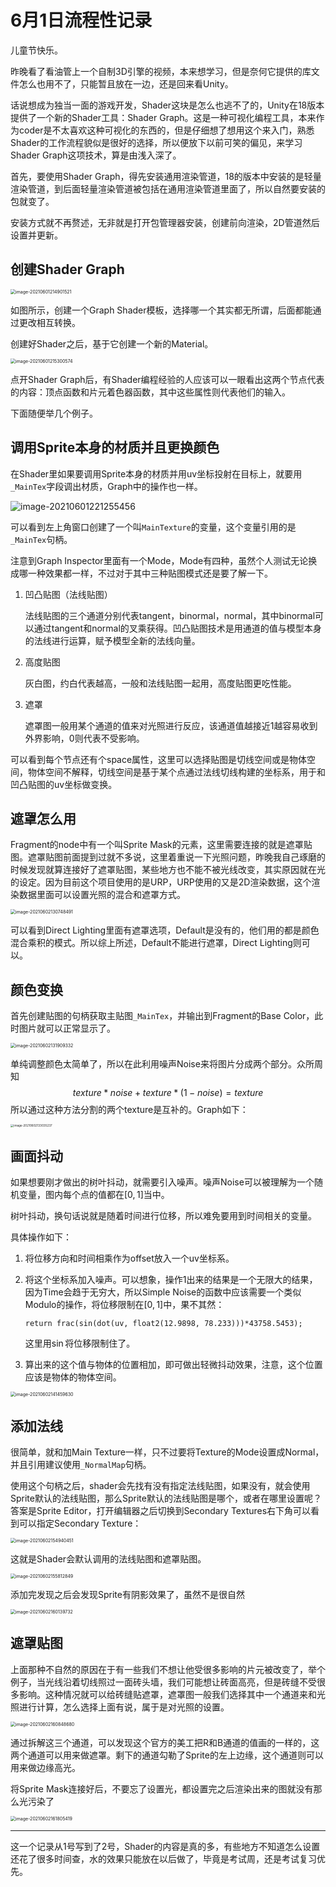 # 6月1日流程性记录

儿童节快乐。

昨晚看了看油管上一个自制3D引擎的视频，本来想学习，但是奈何它提供的库文件怎么也用不了，只能暂且放在一边，还是回来看Unity。

话说想成为独当一面的游戏开发，Shader这块是怎么也逃不了的，Unity在18版本提供了一个新的Shader工具：Shader Graph。这是一种可视化编程工具，本来作为coder是不太喜欢这种可视化的东西的，但是仔细想了想用这个来入门，熟悉Shader的工作流程貌似是很好的选择，所以便放下以前可笑的偏见，来学习Shader Graph这项技术，算是由浅入深了。

首先，要使用Shader Graph，得先安装通用渲染管道，18的版本中安装的是轻量渲染管道，到后面轻量渲染管道被包括在通用渲染管道里面了，所以自然要安装的包就变了。

安装方式就不再赘述，无非就是打开包管理器安装，创建前向渲染，2D管道然后设置并更新。

## 创建Shader Graph

<img src="D:\UnityHub\UnityNote\UnityDairy\NotePicture\image-20210601214901521.png" alt="image-20210601214901521" style="zoom:50%;" />

如图所示，创建一个Graph Shader模板，选择哪一个其实都无所谓，后面都能通过更改相互转换。

创建好Shader之后，基于它创建一个新的Material。

<img src="D:\UnityHub\UnityNote\UnityDairy\NotePicture\image-20210601215300574.png" alt="image-20210601215300574" style="zoom:50%;" />

点开Shader Graph后，有Shader编程经验的人应该可以一眼看出这两个节点代表的内容：顶点函数和片元着色器函数，其中这些属性则代表他们的输入。

下面随便举几个例子。

## 调用Sprite本身的材质并且更换颜色

在Shader里如果要调用Sprite本身的材质并用uv坐标投射在目标上，就要用`_MainTex`字段调出材质，Graph中的操作也一样。

![image-20210601221255456](D:\UnityHub\UnityNote\UnityDairy\NotePicture\image-20210601221152714.png)

可以看到左上角窗口创建了一个叫`MainTexture`的变量，这个变量引用的是`_MainTex`句柄。

注意到Graph Inspector里面有一个Mode，Mode有四种，虽然个人测试无论换成哪一种效果都一样，不过对于其中三种贴图模式还是要了解一下。

1. 凹凸贴图（法线贴图）

   法线贴图的三个通道分别代表tangent，binormal，normal，其中binormal可以通过tangent和normal的叉乘获得。凹凸贴图技术是用通道的值与模型本身的法线进行运算，赋予模型全新的法线向量。

2. 高度贴图

   灰白图，约白代表越高，一般和法线贴图一起用，高度贴图更吃性能。

3. 遮罩

   遮罩图一般用某个通道的值来对光照进行反应，该通道值越接近1越容易收到外界影响，0则代表不受影响。

可以看到每个节点还有个space属性，这里可以选择贴图是切线空间或是物体空间，物体空间不解释，切线空间是基于某个点通过法线切线构建的坐标系，用于和凹凸贴图的uv坐标做变换。

## 遮罩怎么用

Fragment的node中有一个叫Sprite Mask的元素，这里需要连接的就是遮罩贴图。遮罩贴图前面提到过就不多说，这里着重说一下光照问题，昨晚我自己琢磨的时候发现就算连接好了遮罩贴图，某些地方也不能不被光线改变，其实原因就在光的设定。因为目前这个项目使用的是URP，URP使用的又是2D渲染数据，这个渲染数据里面可以设置光照的混合和遮罩方式。

<img src="D:\UnityHub\UnityNote\UnityDairy\NotePicture\image-20210602130748491.png" alt="image-20210602130748491" style="zoom:50%;" />

可以看到Direct Lighting里面有遮罩选项，Default是没有的，他们用的都是颜色混合乘积的模式。所以综上所述，Default不能进行遮罩，Direct Lighting则可以。

## 颜色变换

首先创建贴图的句柄获取主贴图`_MainTex`，并输出到Fragment的Base Color，此时图片就可以正常显示了。

<img src="D:\UnityHub\UnityNote\UnityDairy\NotePicture\image-20210602131909332.png" alt="image-20210602131909332" style="zoom:50%;" />

单纯调整颜色太简单了，所以在此利用噪声Noise来将图片分成两个部分。众所周知
$$
texture * noise + texture * (1-noise) = texture
$$
所以通过这种方法分割的两个texture是互补的。Graph如下：

<img src="D:\UnityHub\UnityNote\UnityDairy\NotePicture\image-20210602133035237.png" alt="image-20210602133035237" style="zoom:33%;" />

## 画面抖动

如果想要刚才做出的树叶抖动，就需要引入噪声。噪声Noise可以被理解为一个随机变量，图内每个点的值都在$[0,1]$当中。

树叶抖动，换句话说就是随着时间进行位移，所以难免要用到时间相关的变量。

具体操作如下：

1. 将位移方向和时间相乘作为offset放入一个uv坐标系。

2. 将这个坐标系加入噪声。可以想象，操作1出来的结果是一个无限大的结果，因为Time会趋于无穷大，所以Simple Noise的函数中应该需要一个类似Modulo的操作，将位移限制在$[0,1]$中，果不其然：

   ```hlsl
   return frac(sin(dot(uv, float2(12.9898, 78.233)))*43758.5453);
   ```

   这里用$\sin$将位移限制住了。

3. 算出来的这个值与物体的位置相加，即可做出轻微抖动效果，注意，这个位置应该是物体的物体空间。

<img src="D:\UnityHub\UnityNote\UnityDairy\NotePicture\image-20210602141459630.png" alt="image-20210602141459630" style="zoom:50%;" />

## 添加法线

很简单，就和加Main Texture一样，只不过要将Texture的Mode设置成Normal，并且引用建议使用`_NormalMap`句柄。

使用这个句柄之后，shader会先找有没有指定法线贴图，如果没有，就会使用Sprite默认的法线贴图，那么Sprite默认的法线贴图是哪个，或者在哪里设置呢？答案是Sprite Editor，打开编辑器之后切换到Secondary Textures右下角可以看到可以指定Secondary Texture：

<img src="D:\UnityHub\UnityNote\UnityDairy\NotePicture\image-20210602154940451.png" alt="image-20210602154940451" style="zoom:50%;" />

这就是Shader会默认调用的法线贴图和遮罩贴图。

<img src="C:\Users\paul_\AppData\Roaming\Typora\typora-user-images\image-20210602155812849.png" alt="image-20210602155812849" style="zoom:50%;" />

添加完发现之后会发现Sprite有阴影效果了，虽然不是很自然

<img src="D:\UnityHub\UnityNote\UnityDairy\NotePicture\image-20210602160139732.png" alt="image-20210602160139732" style="zoom:50%;" />

## 遮罩贴图

上面那种不自然的原因在于有一些我们不想让他受很多影响的片元被改变了，举个例子，当光线沿着切线照过一面砖头墙，我们可能想让砖面高亮，但是砖缝不受很多影响。这种情况就可以给砖缝贴遮罩，遮罩图一般我们选择其中一个通道来和光照进行计算，怎么选择上面有说，属于是对光照的设置。

<img src="D:\UnityHub\UnityNote\UnityDairy\NotePicture\image-20210602160848680.png" alt="image-20210602160848680" style="zoom:50%;" />

通过拆解这三个通道，可以发现这个官方的美工把R和B通道的值画的一样的，这两个通道可以用来做遮罩。剩下的通道勾勒了Sprite的左上边缘，这个通道则可以用来做边缘高光。

将Sprite Mask连接好后，不要忘了设置光，都设置完之后渲染出来的图就没有那么光污染了

<img src="D:\UnityHub\UnityNote\UnityDairy\NotePicture\image-20210602161805419.png" alt="image-20210602161805419" style="zoom:50%;" />

---

这一个记录从1号写到了2号，Shader的内容是真的多，有些地方不知道怎么设置还花了很多时间查，水的效果只能放在以后做了，毕竟是考试周，还是考试复习优先。